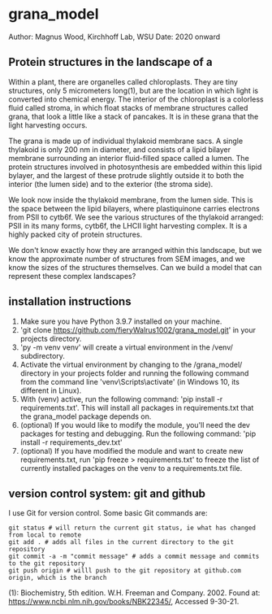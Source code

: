 # grana_model
Author: Magnus Wood, Kirchhoff Lab, WSU
Date: 2020 onward

## Protein structures in the landscape of a 
Within a plant, there are organelles called chloroplasts. They are tiny structures, only 5 micrometers long(1), but are the location in which light is converted into chemical energy. The interior of the chloroplast is a colorless fluid called stroma, in which float stacks of membrane structures called grana, that look a little like a stack of pancakes. It is in these grana that the light harvesting occurs. 

The grana is made up of individual thylakoid membrane sacs. A single thylakoid is only 200 nm in diameter, and consists of a lipid bilayer membrane surrounding an interior fluid-filled space called a lumen. The protein structures involved in photosynthesis are embedded within this lipid bylayer, and the largest of these protrude slightly outside it to both the interior (the lumen side) and to the exterior (the stroma side). 

We look now inside the thylakoid membrane, from the lumen side. This is the space between the lipid bilayers, where plastiquinone carries electrons from PSII to cytb6f. We see the various structures of the thylakoid arranged: PSII in its many forms, cytb6f, the LHCII light harvesting complex. It is a highly packed city of protein structures. 

We don't know exactly how they are arranged within this landscape, but we know the approximate number of structures from SEM images, and we know the sizes of the structures themselves. Can we build a model that can represent these complex landscapes?

## installation instructions
1. Make sure you have Python 3.9.7 installed on your machine.
2. 'git clone https://github.com/fieryWalrus1002/grana_model.git' in your projects directory. 
3. 'py -m venv venv' will create a virtual environment in the /venv/ subdirectory. 
4. Activate the virtual environment by changing to the /grana_model/ directory in your projects folder and running the following command from the command line 'venv\Scripts\activate' (in Windows 10, its different in Linux). 
4. With (venv) active, run the following command: 'pip install -r requirements.txt'. This will install all packages in requirements.txt that the grana_model package depends on. 
5. (optional) If you would like to modify the module, you'll need the dev packages for testing and debugging. Run the following command: 'pip install -r requirements_dev.txt'
6. (optional) If you have modified the module and want to create new requirements.txt, run 'pip freeze > requirements.txt' to freeze the list of currently installed packages on the venv to a requirements.txt file. 

## version control system: git and github
I use Git for version control. Some basic Git commands are:
```
git status # will return the current git status, ie what has changed from local to remote
git add . # adds all files in the current directory to the git repository
git commit -a -m "commit message" # adds a commit message and commits to the git repository
git push origin # willl push to the git repository at github.com origin, which is the branch
```
(1): Biochemistry, 5th edition. W.H. Freeman and Company. 2002. Found at: https://www.ncbi.nlm.nih.gov/books/NBK22345/, Accessed 9-30-21.